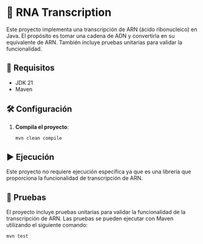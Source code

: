 # 🧬 RNA Transcription

Este proyecto implementa una transcripción de ARN (ácido ribonucleico) en Java. El propósito es tomar una cadena de ADN y convertirla en su equivalente de ARN. También incluye pruebas unitarias para validar la funcionalidad.

## 🚀 Requisitos

- JDK 21
- Maven

## 🛠️ Configuración

1. **Compila el proyecto**:

    ```bash
    mvn clean compile
    ```

## ▶️ Ejecución

Este proyecto no requiere ejecución específica ya que es una librería que proporciona la funcionalidad de transcripción de ARN.

## 🧪 Pruebas

El proyecto incluye pruebas unitarias para validar la funcionalidad de la transcripción de ARN. Las pruebas se pueden ejecutar con Maven utilizando el siguiente comando:

```bash
mvn test
